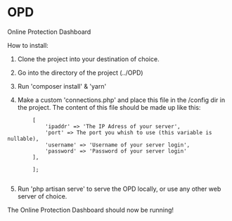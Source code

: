 # OPD
Online Protection Dashboard

How to install:

1. Clone the project into your destination of choice.

2. Go into the directory of the project (../OPD)

3. Run 'composer install' & 'yarn'

4. Make a custom 'connections.php' and place this file in the /config dir in the project.
    The content of this file should be made up like this:
 
        
    

```return [
        [
            'ipaddr' => 'The IP Adress of your server',
            'port' => The port you whish to use (this variable is nullable),
            'username' => 'Username of your server login',
            'password' => 'Password of your server login'
        ],

        ];


   ```

5. Run 'php artisan serve' to serve the OPD locally, or use any other web server of choice.

The Online Protection Dashboard should now be running!
